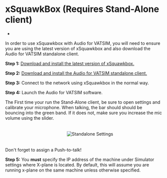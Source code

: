 # xSquawkBox (Requires Stand-Alone client)


- 

In order to use xSquawkbox with Audio for VATSIM, you will need to ensure you are using the latest version of xSquawkbox and also download the Audio for VATSIM standalone client.

<b>Step 1:</b> <a href="/downloads/xsquawkbox">Download and install the latest version of xSquawkbox.</a>

<b>Step 2:</b> <a href="/downloads/standalone">Download and install the Audio for VATSIM standalone client.</a>

<b>Step 3:</b> Connect to the network using xSquawkbox in the normal way.

<b>Step 4:</b> Launch the Audio for VATSIM software.

The First time your run the Stand-Alone client, be sure to open settings and calibrate your microphone. When talking, the bar should should be bouncing into the green band. If it does not, make sure you increase the mic volume using the slider.

<span style="width:100%;display:flex;margin-top: .5rem;padding:1.25rem;"><img style="margin:auto;max-height: 360px;" src="https://i.imgur.com/J3C45wA.png" alt="Standalone Settings"></span>


Don't forget to assign a Push-to-talk!

<b>Step 5:</b> You <b>must</b> specify the IP address of the machine under Simulator settings where X-plane is located. By default, this will assume you are running x-plane on the same machine unless otherwise specified.
